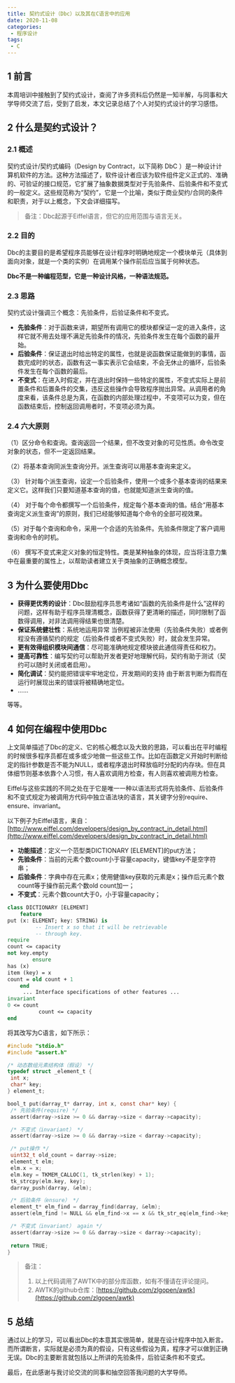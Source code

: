 ```yaml
---
title: 契约式设计（Dbc）以及其在C语言中的应用
date: 2020-11-08
categories:
 - 程序设计
tags:
 - C
---
```


## 1 前言

本周培训中接触到了契约式设计，查阅了许多资料后仍然是一知半解，与同事和大学导师交流了后，受到了启发，本文记录总结了个人对契约式设计的学习感悟。

## 2 什么是契约式设计？

### 2.1 概述

契约式设计/契约式编码（Design by Contract，以下简称 DbC ）是一种设计计算机软件的方法。这种方法描述了，软件设计者应该为软件组件定义正式的、准确的、可验证的接口规范，它扩展了抽象数据类型对于先验条件、后验条件和不变式的一般定义。这些规范称为“契约”，它是一个比喻，类似于商业契约/合同的条件和职责，对于以上概念，下文会详细描写。

> 备注：Dbc起源于Eiffel语言，但它的应用范围与语言无关。

### 2.2 目的

Dbc的主要目的是希望程序员能够在设计程序时明确地规定一个模块单元（具体到面向对象，就是一个类的实例）在调用某个操作前后应当属于何种状态。

**Dbc不是一种编程范型，它是一种设计风格，一种语法规范。**

### 2.3 思路

契约式设计强调三个概念：先验条件，后验证条件和不变式。

- **先验条件**：对于函数来讲，期望所有调用它的模块都保证一定的进入条件，这样它就不用去处理不满足先验条件的情况，先验条件发生在每个函数的最开始。
- **后验条件**：保证退出时给出特定的属性，也就是说函数保证能做到的事情，函数完成时的状态，函数有这一事实表示它会结束，不会无休止的循环，后验条件发生在每个函数的最后。
- **不变式**：在进入时假定，并在退出时保持一些特定的属性，不变式实际上是前置条件和后置条件的交集，违反这些操作会导致程序抛出异常。从调用者的角度来看，该条件总是为真，在函数的内部处理过程中，不变项可以为变，但在函数结束后，控制返回调用者时，不变项必须为真。

### 2.4 六大原则

（1）区分命令和查询。查询返回一个结果，但不改变对象的可见性质。命令改变对象的状态，但不一定返回结果。

（2）将基本查询同派生查询分开。派生查询可以用基本查询来定义。

（3） 针对每个派生查询，设定一个后验条件，使用一个或多个基本查询的结果来定义它。这样我们只要知道基本查询的值，也就能知道派生查询的值。

（4） 对于每个命令都撰写一个后验条件，规定每个基本查询的值。结合“用基本查询定义派生查询”的原则，我们已经能够知道每个命令的全部可视效果。

（5）对于每个查询和命令，采用一个合适的先验条件。先验条件限定了客户调用查询和命令的时机。

（6） 撰写不变式来定义对象的恒定特性。类是某种抽象的体现，应当将注意力集中在最重要的属性上，以帮助读者建立关于类抽象的正确概念模型。

## 3 为什么要使用Dbc

- **获得更优秀的设计**：Dbc鼓励程序员思考诸如“函数的先验条件是什么”这样的问题，这样有助于程序员理清概念，函数获得了更清晰的描述，同时限制了函数得调用，对非法调用得结果也很清楚。
- **保证系统健壮性**：系统地运用异常 当例程被非法使用（先验条件失败）或者例程没有遵循契约的规定（后验条件或者不变式失败）时，就会发生异常。
- **更有效得组织模块间通信**：尽可能准确地规定模块彼此通信得责任和权力。
- **提高可靠性**：编写契约可以帮助开发者更好地理解代码，契约有助于测试（契约可以随时关闭或者启用）。
- **简化调试**：契约能把错误牢牢地定位，开发期间的支持 由于断言判断为假而在运行时展现出来的错误将被精确地定位。
- ......

等等。

## 4 如何在编程中使用Dbc

上文简单描述了Dbc的定义、它的核心概念以及大致的思路，可以看出在平时编程的时候很多程序员都在或多或少地做一些这些工作。比如在函数定义开始时判断给定的指针参数是否不能为NULL，或者程序退出时释放临时分配的内存块。但在具体细节则基本依靠个人习惯，有人喜欢调用方检查，有人则喜欢被调用方检查。

Eiffel与这些实践的不同之处在于它是唯一一种以语法形式将先验条件、后验条件和不变式规定为被调用方代码中独立语法块的语言，其关键字分别require、ensure、invariant。

以下例子为Eiffel语言，来自：[http://www.eiffel.com/developers/design_by_contract_in_detail.html](http://www.eiffel.com/developers/design_by_contract_in_detail.html)

- **功能描述**：定义一个范型类DICTIONARY [ELEMENT]的put方法；
- **先验条件**：当前的元素个数count小于容量capacity，键值key不是空字符串；
- **后验条件**：字典中存在元素x；使用健值key获取的元素是x；操作后元素个数count等于操作前元素个数old count加一；
- **不变式**：元素个数count大于0，小于容量capacity；

```eiffel
class DICTIONARY [ELEMENT]                
    feature
put (x: ELEMENT; key: STRING) is                
         -- Insert x so that it will be retrievable               
         -- through key.              
require
count <= capacity
not key.empty
        ensure  
has (x)        
item (key) = x  
count = old count + 1
    end  
     ... Interface specifications of other features ...                  
invariant  
0 <= count  
          count <= capacity  
end
```

将其改写为C语言，如下所示：

```c
#include "stdio.h"
#include "assert.h"

/* 动态数组元素结构体（假设） */
typedef struct _element_t {
 int x;
 char* key;
} element_t;

bool_t put(darray_t* darray, int x, const char* key) {
 /* 先验条件(require) */
 assert(darray->size >= 0 && darray->size < darray->capacity);

 /* 不变式（invariant） */
 assert(darray->size >= 0 && darray->size < darray->capacity);

 /* put操作 */
 uint32_t old_count = darray->size;
 element_t elm;
 elm.x = x;
 elm.key = TKMEM_CALLOC(1, tk_strlen(key) + 1);
 tk_strcpy(elm.key, key);
 darray_push(darray, &elm);

 /* 后验条件（ensure） */
 element_t* elm_find = darray_find(darray, &elm);
 assert(elm_find != NULL && elm_find->x == x && tk_str_eq(elm_find->key, key) && darray->size == old_count + 1);

 /* 不变式（invariant） again */
 assert(darray->size >= 0 && darray->size < darray->capacity);
    
 return TRUE;
}
```

> 备注：
> 1. 以上代码调用了AWTK中的部分库函数，如有不懂请在评论提问。
> 2. AWTK的github仓库：[https://github.com/zlgopen/awtk](https://github.com/zlgopen/awtk)

## 5 总结

通过以上的学习，可以看出Dbc的本意其实很简单，就是在设计程序中加入断言。而所谓断言，实际就是必须为真的假设，只有这些假设为真，程序才可以做到正确无误。Dbc的主要断言就包括以上所讲的先验条件，后验证条件和不变式。

最后，在此感谢与我讨论交流的同事和抽空回答我问题的大学导师。
